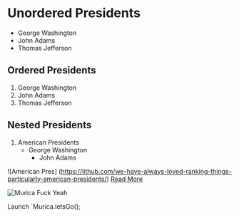 # Unordered Presidents
- George Washington
- John Adams 
- Thomas Jefferson
## Ordered Presidents 
1. George Washington
2. John Adams
3. Thomas Jefferson

## Nested Presidents 
1. American Presidents
   - George Washington
     - John Adams

![American Pres] (https://lithub.com/we-have-always-loved-ranking-things-particularly-american-presidents/)
[Read More](https://en.wikipedia.org/wiki/List_of_presidents_of_the_United_Shttps://en.wikipedia.org/wiki/List_of_presidents_of_the_United_States)



![Murica Fuck Yeah ](https://giphy.com/gifs/fifa-usa-eagle-bald-hXJ1MWMzY7Af32UIUD)

Launch `Murica.letsGo();
